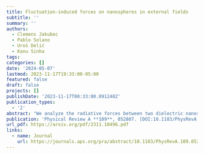 ```yaml
---
title: Fluctuation-induced forces on nanospheres in external fields
subtitle: ''
summary: ''
authors:
  - Clemens Jakubec
  - Pablo Solano
  - Uroš Delić
  - Kanu Sinha
tags:
categories: []
date: '2024-05-07'
lastmod: 2023-11-17T19:33:00-05:00
featured: false
draft: false
projects: []
publishDate: '2023-11-17T00:33:00.091248Z'
publication_types:
  - '2'
abstract: "We analyze the radiative forces between two dielectric nanospheres mediated via the quantum and thermal fluctuations of the electromagnetic field in the presence of an external drive. We generalize the scattering theory description of fluctuation forces to include external quantum fields, allowing them to be in an arbitrary quantum state. The known trapping and optical binding potentials are recovered for an external coherent state. We demonstrate that an external squeezed vacuum state creates similar potentials to a laser, despite its zero average intensity. Moreover, Schrödinger cat states of the field can enhance or suppress the optical potential depending on whether they are odd or even. Considering the nanospheres trapped by optical tweezers, we examine the total interparticle potential as a function of various experimentally relevant parameters, such as the field intensity, polarization, and phase of the trapping lasers. We demonstrate that an appropriate set of parameters could produce mutual bound states of the two nanospheres with potential depth as large as ~200 K. Our results are pertinent to ongoing experiments with trapped nanospheres in the macroscopic quantum regime, paving the way for engineering interactions among macroscopic quantum systems."
publication: 'Physical Review A **109**, 052807. [DOI:10.1103/PhysRevA.109.052807](https://doi.org/10.1103/PhysRevA.109.052807)'
url_pdf: https://arxiv.org/pdf/2311.10496.pdf
links:
  - name: Journal
    url: https://journals.aps.org/pra/abstract/10.1103/PhysRevA.109.052807
---
```


